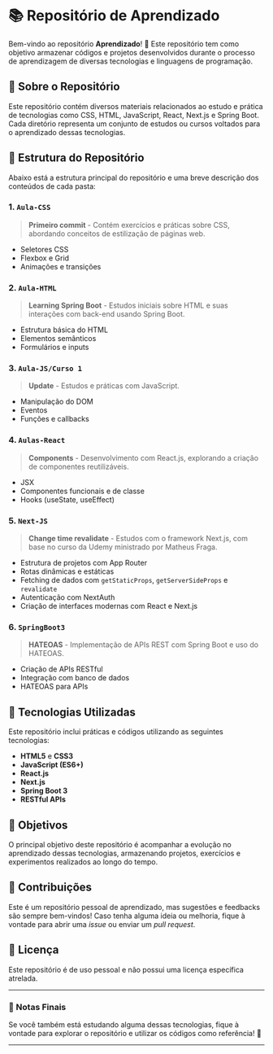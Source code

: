 # 📚 Repositório de Aprendizado

Bem-vindo ao repositório **Aprendizado**! 🚀 Este repositório tem como objetivo armazenar códigos e projetos desenvolvidos durante o processo de aprendizagem de diversas tecnologias e linguagens de programação.

## 📌 Sobre o Repositório
Este repositório contém diversos materiais relacionados ao estudo e prática de tecnologias como CSS, HTML, JavaScript, React, Next.js e Spring Boot. Cada diretório representa um conjunto de estudos ou cursos voltados para o aprendizado dessas tecnologias.

## 📂 Estrutura do Repositório

Abaixo está a estrutura principal do repositório e uma breve descrição dos conteúdos de cada pasta:

### 1. `Aula-CSS`
> **Primeiro commit** - Contém exercícios e práticas sobre CSS, abordando conceitos de estilização de páginas web.
- Seletores CSS  
- Flexbox e Grid  
- Animações e transições  

### 2. `Aula-HTML`
> **Learning Spring Boot** - Estudos iniciais sobre HTML e suas interações com back-end usando Spring Boot.  
- Estrutura básica do HTML  
- Elementos semânticos  
- Formulários e inputs  

### 3. `Aula-JS/Curso 1`
> **Update** - Estudos e práticas com JavaScript.  
- Manipulação do DOM  
- Eventos  
- Funções e callbacks  

### 4. `Aulas-React`
> **Components** - Desenvolvimento com React.js, explorando a criação de componentes reutilizáveis.  
- JSX  
- Componentes funcionais e de classe  
- Hooks (useState, useEffect)  

### 5. `Next-JS`
> **Change time revalidate** - Estudos com o framework Next.js, com base no curso da Udemy ministrado por Matheus Fraga.  
- Estrutura de projetos com App Router  
- Rotas dinâmicas e estáticas  
- Fetching de dados com `getStaticProps`, `getServerSideProps` e `revalidate`  
- Autenticação com NextAuth  
- Criação de interfaces modernas com React e Next.js  

### 6. `SpringBoot3`
> **HATEOAS** - Implementação de APIs REST com Spring Boot e uso do HATEOAS.  
- Criação de APIs RESTful  
- Integração com banco de dados  
- HATEOAS para APIs  

## 🚀 Tecnologias Utilizadas
Este repositório inclui práticas e códigos utilizando as seguintes tecnologias:
- **HTML5** e **CSS3**
- **JavaScript (ES6+)**
- **React.js**
- **Next.js**
- **Spring Boot 3**
- **RESTful APIs**

## 🎯 Objetivos
O principal objetivo deste repositório é acompanhar a evolução no aprendizado dessas tecnologias, armazenando projetos, exercícios e experimentos realizados ao longo do tempo.

## 🤝 Contribuições
Este é um repositório pessoal de aprendizado, mas sugestões e feedbacks são sempre bem-vindos! Caso tenha alguma ideia ou melhoria, fique à vontade para abrir uma _issue_ ou enviar um _pull request_.

## 📜 Licença
Este repositório é de uso pessoal e não possui uma licença específica atrelada.

---

### 📝 Notas Finais
Se você também está estudando alguma dessas tecnologias, fique à vontade para explorar o repositório e utilizar os códigos como referência! 🚀

---
